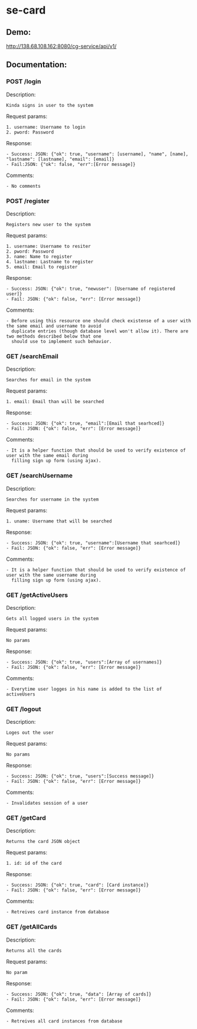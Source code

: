 # se-card

## Demo: ##

  http://138.68.108.162:8080/cg-service/api/v1/

## Documentation: ##

### POST /login ###
  Description:
    
    Kinda signs in user to the system

  Request params:
  
    1. username: Username to login 
    2. pword: Password 

  Response:

    - Success: JSON: {"ok": true, "username": [username], "name", [name], "lastname": [lastname], "email": [email]}
    - Fail:JSON: {"ok": false, "err":[Error message]}

  Comments: 

    - No comments
     
### POST /register ###
  Description:
  
    Registers new user to the system

  Request params:
    
    1. username: Username to resiter
    2. pword: Password 
    3. name: Name to register
    4. lastname: Lastname to register
    5. email: Email to register
  
  Response:
  
    - Success: JSON: {"ok": true, "newuser": [Username of registered user]}
    - Fail: JSON: {"ok": false, "err": [Error message]}
   
  Comments:
  
    - Before using this resource one should check existense of a user with the same email and username to avoid 
      duplicate entries (though database level won't allow it). There are two methods described below that one
      should use to implement such behavior.

### GET /searchEmail ###

  Description: 
  
    Searches for email in the system
    
  Request params:
    
    1. email: Email than will be searched
    
  Response:
  
    - Success: JSON: {"ok": true, "email":[Email that searhced]}
    - Fail: JSON: {"ok": false, "err": [Error message]}
    
  Comments:
  
    - It is a helper function that should be used to verify existence of user with the same email during 
      filling sign up form (using ajax).
      
 
### GET /searchUsername ###

  Description: 
  
    Searches for username in the system
    
  Request params:
    
    1. uname: Username that will be searched
    
  Response:
  
    - Success: JSON: {"ok": true, "username":[Username that searhced]}
    - Fail: JSON: {"ok": false, "err": [Error message]}
    
  Comments:
  
    - It is a helper function that should be used to verify existence of user with the same username during 
      filling sign up form (using ajax).
      
      
### GET /getActiveUsers ###

  Description: 
  
    Gets all logged users in the system
    
  Request params:
    
    No params
    
  Response:
  
    - Success: JSON: {"ok": true, "users":[Array of usernames]}
    - Fail: JSON: {"ok": false, "err": [Error message]}
    
  Comments:
  
    - Everytime user logges in his name is added to the list of activeUsers
    
    
    
### GET /logout ###

  Description: 
  
    Loges out the user
    
  Request params:
    
    No params
    
  Response:
  
    - Success: JSON: {"ok": true, "users":[Success message]}
    - Fail: JSON: {"ok": false, "err": [Error message]}
    
  Comments:
  
    - Invalidates session of a user
    
    
    
### GET /getCard ###

  Description: 
  
    Returns the card JSON object
    
  Request params:
    
    1. id: id of the card
    
  Response:
  
    - Success: JSON: {"ok": true, "card": [Card instance]}
    - Fail: JSON: {"ok": false, "err": [Error message]}
    
  Comments:
  
    - Retreives card instance from database
    
    
### GET /getAllCards ###

  Description: 
  
    Returns all the cards
    
  Request params:
    
    No param
    
  Response:
  
    - Success: JSON: {"ok": true, "data": [Array of cards]}
    - Fail: JSON: {"ok": false, "err": [Error message]}
    
  Comments:
  
    - Retreives all card instances from database
      

